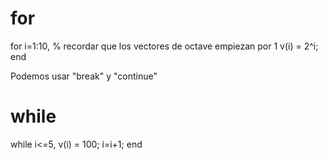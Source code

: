 # for
for i=1:10,  % recordar que los vectores de octave empiezan por 1
v(i) = 2^i;
end

Podemos usar "break" y "continue"


# while
while i<=5,
v(i) = 100;
i=i+1;
end
